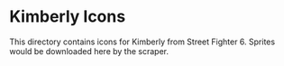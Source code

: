 # Kimberly Icons

This directory contains icons for Kimberly from Street Fighter 6.
Sprites would be downloaded here by the scraper.
